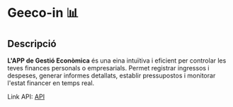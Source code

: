 # Geeco-in 📊

## Descripció
**L'APP de Gestió Econòmica** és una eina intuïtiva i eficient per controlar les teves finances personals o empresarials. Permet registrar ingressos i despeses, generar informes detallats, establir pressupostos i monitorar l'estat financer en temps real.

Link API: [API](https://github.com/Snr1s3/APIM07.git)
